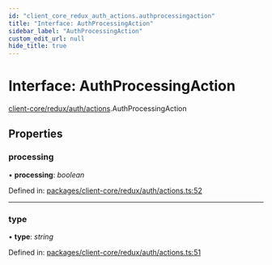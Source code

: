 ```yaml
---
id: "client_core_redux_auth_actions.authprocessingaction"
title: "Interface: AuthProcessingAction"
sidebar_label: "AuthProcessingAction"
custom_edit_url: null
hide_title: true
---
```


# Interface: AuthProcessingAction

[client-core/redux/auth/actions](../modules/client_core_redux_auth_actions.md).AuthProcessingAction

## Properties

### processing

• **processing**: *boolean*

Defined in: [packages/client-core/redux/auth/actions.ts:52](https://github.com/xr3ngine/xr3ngine/blob/9d253dc38/packages/client-core/redux/auth/actions.ts#L52)

___

### type

• **type**: *string*

Defined in: [packages/client-core/redux/auth/actions.ts:51](https://github.com/xr3ngine/xr3ngine/blob/9d253dc38/packages/client-core/redux/auth/actions.ts#L51)
